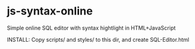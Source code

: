 # js-syntax-online
Simple online SQL editor with syntax hightlight in HTML+JavaScript

INSTALL: Copy scripts/ and styles/ to this dir,
and create SQL-Editor.html
